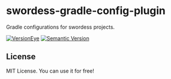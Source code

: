 # swordess-gradle-config-plugin
Gradle configurations for swordess projects.

[![VersionEye](https://www.versioneye.com/user/projects/56ac61e62008b1000c46cc88/badge.svg)](https://www.versioneye.com/user/projects/56ac61e62008b1000c46cc88?child=summary)
[![Semantic Version](https://img.shields.io/sem%20ver/v2.0.0.png)](http://semver.org/spec/v2.0.0.html)

## License

MIT License. You can use it for free!
